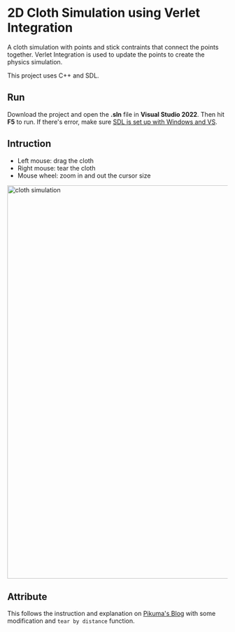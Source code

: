 # 2D Cloth Simulation using Verlet Integration

A cloth simulation with points and stick contraints that connect the points together. Verlet Integration is used to update the points to create the physics simulation.

This project uses C++ and SDL.  

## Run
Download the project and open the **.sln** file in **Visual Studio 2022**. Then hit **F5** to run. If there's error, make sure [SDL is set up with Windows and VS](https://lazyfoo.net/tutorials/SDL/01_hello_SDL/windows/msvc2019/index.php).

## Intruction
- Left mouse: drag the cloth
- Right mouse: tear the cloth
- Mouse wheel: zoom in and out the cursor size

<img src="https://github.com/ngol0/2D-ClothSimulation/blob/main/gif.gif" width="900" title="cloth simulation">

## Attribute
This follows the instruction and explanation on [Pikuma's Blog](https://pikuma.com/blog/verlet-integration-2d-cloth-physics-simulation) with some modification and `tear by distance` function.
